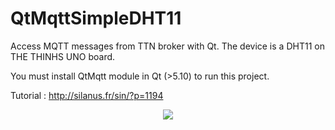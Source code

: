 # QtMqttSimpleDHT11
Access MQTT messages from TTN broker with Qt. The device is a DHT11 on THE THINHS UNO board.

You must install QtMqtt module in Qt (>5.10) to run this project.

Tutorial : http://silanus.fr/sin/?p=1194

<p align="center">
  <img src="http://silanus.fr/sin/wp-content/uploads/2018/07/qtDHT11Sortie.png">
</p>
